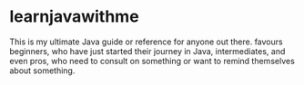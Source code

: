 # learnjavawithme

This is my ultimate Java guide or reference  for anyone out there. favours beginners, who have just started their journey in Java, intermediates, and even pros, who need to consult on something or want to remind themselves about something.
